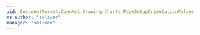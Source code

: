 ```yaml
---
uid: DocumentFormat.OpenXml.Drawing.Charts.PageSetupOrientationValues
ms.author: "soliver"
manager: "soliver"
---
```

